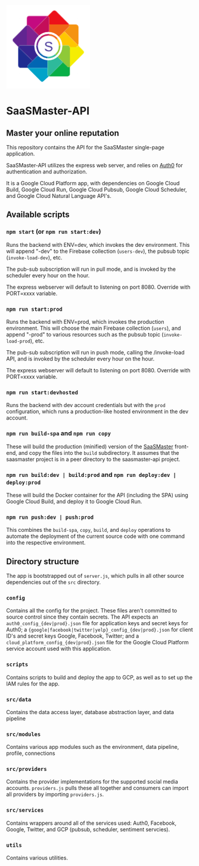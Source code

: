 ![SaaSMaster](https://github.com/ogazitt/saasmaster/blob/master/public/SaaSMaster-logo-220.png)
# SaaSMaster-API
## Master your online reputation

This repository contains the API for the SaaSMaster single-page application.  

SaaSMaster-API utilizes the express web server, and relies on [Auth0](https://auth0.com) for authentication and authorization.

It is a Google Cloud Platform app, with dependencies on Google Cloud Build, Google Cloud Run, Google Cloud Pubsub, 
Google Cloud Scheduler, and Google Cloud Natural Language API's. 

## Available scripts

### `npm start` (or `npm run start:dev`)

Runs the backend with ENV=dev, which invokes the dev environment.  This will append "-dev" to the Firebase collection
(`users-dev`), the pubsub topic (`invoke-load-dev`), etc.

The pub-sub subscription will run in pull mode, and is invoked by the scheduler every hour on the hour.

The express webserver will default to listening on port 8080.  Override with PORT=xxxx variable.

### `npm run start:prod`

Runs the backend with ENV=prod, which invokes the production environment. This will choose the main Firebase 
collection (`users`), and append "-prod" to various resources such as the pubsub topic (`invoke-load-prod`), etc.  

The pub-sub subscription will run in push mode, calling the /invoke-load API, and is invoked by the scheduler 
every hour on the hour.

The express webserver will default to listening on port 8080.  Override with PORT=xxxx variable.

### `npm run start:devhosted`

Runs the backend with dev account credentials but with the `prod` configuration, which runs 
a production-like hosted environment in the dev account. 

### `npm run build-spa` and `npm run copy`

These will build the production (minified) version of the [SaaSMaster](https://github.com/ogazitt/saasmaster) front-end, 
and copy the files into the `build` subdirectory.  It assumes that the saasmaster project is in a peer directory to 
the saasmaster-api project.

### `npm run build:dev | build:prod` and `npm run deploy:dev | deploy:prod`

These will build the Docker container for the API (including the SPA) using Google Cloud Build, and deploy it to Google Cloud Run.  

### `npm run push:dev | push:prod`

This combines the `build-spa`, `copy`, `build`, and `deploy` operations to automate the deployment of the current source code with one command into the respective environment.

## Directory structure

The app is bootstrapped out of `server.js`, which pulls in all other source dependencies out of the `src` directory.

### `config`

Contains all the config for the project.  These files aren't committed to source control since they contain secrets.
The API expects an `auth0_config_{dev|prod}.json` file for application keys and secret keys for Auth0; 
a `{google|facebook|twitter|yelp}_config_{dev|prod}.json` for client ID's and secret keys Google, Facebook, Twitter; and a 
`cloud_platform_config_{dev|prod}.json` file for the Google Cloud Platform service account used with this application.

### `scripts`

Contains scripts to build and deploy the app to GCP, as well as to set up the IAM rules for the app.

### `src/data`

Contains the data access layer, database abstraction layer, and data pipeline

### `src/modules`

Contains various app modules such as the environment, data pipeline, profile, connections 

### `src/providers`

Contains the provider implementations for the supported social media accounts.  `providers.js` pulls these all together and 
consumers can import all providers by importing `providers.js`.

### `src/services`

Contains wrappers around all of the services used: Auth0, Facebook, Google, Twitter, and GCP (pubsub, scheduler, 
sentiment servcies).

### `utils`

Contains various utilities.

